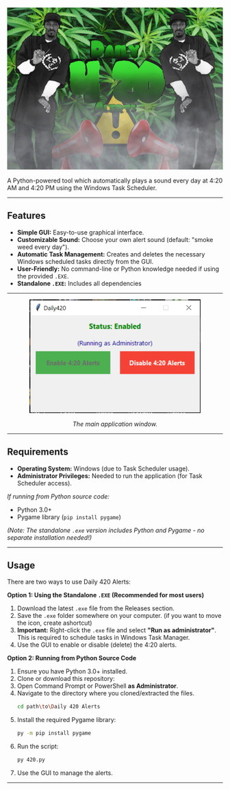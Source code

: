 
<p align="center">
  <img src="/Images/daily-420.png" alt="GUI Screenshot" width="800"/>
</p>

A Python-powered tool which automatically plays a sound every day at 4:20 AM and 4:20 PM using the Windows Task Scheduler.

---

## Features

*   **Simple GUI:** Easy-to-use graphical interface.
*   **Customizable Sound:** Choose your own alert sound (default: "smoke weed every day").
*   **Automatic Task Management:** Creates and deletes the necessary Windows scheduled tasks directly from the GUI.
*   **User-Friendly:** No command-line or Python knowledge needed if using the provided `.EXE`.
*   **Standalone `.EXE`:** Includes all dependencies

---

<p align="center">
  <img src="Images/screenshot.PNG" alt="GUI Screenshot" width="400"/>
</p>
<p align="center">
  <em>The main application window.</em>
</p>

---

##  Requirements

*   **Operating System:** Windows (due to Task Scheduler usage).
*   **Administrator Privileges:** Needed to run the application (for Task Scheduler access).

*If running from Python source code:*
*   Python 3.0+
*   Pygame library (`pip install pygame`)

*(Note: The standalone `.exe` version includes Python and Pygame - no separate installation needed!)*

---

## Usage

There are two ways to use Daily 420 Alerts:

**Option 1: Using the Standalone `.EXE` (Recommended for most users)**

1.  Download the latest `.exe` file from the Releases section.
2.  Save the `.exe` folder somewhere on your computer. (if you want to move the icon, create  ashortcut)
3.  **Important:** Right-click the `.exe` file and select **"Run as administrator"**. This is required to schedule tasks in Windows Task Manager.
4.  Use the GUI to enable or disable (delete) the 4:20 alerts.

**Option 2: Running from Python Source Code**

1.  Ensure you have Python 3.0+ installed.
2.  Clone or download this repository:
3.  Open Command Prompt or PowerShell **as Administrator**.
4.  Navigate to the directory where you cloned/extracted the files.
    ```bash
    cd path\to\Daily 420 Alerts
    ```
5.  Install the required Pygame library:
    ```bash
    py -m pip install pygame
    ```
6.  Run the script:
    ```bash
    py 420.py
    ```
7.  Use the GUI to manage the alerts.

---
